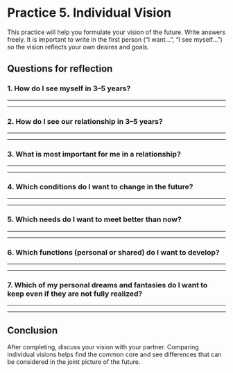 # Practice 5. Individual Vision

This practice will help you formulate your vision of the future. Write answers freely. It is important to write in the first person (“I want…”, “I see myself…”) so the vision reflects your own desires and goals.

## Questions for reflection

### 1. How do I see myself in 3–5 years?

____________________________________________________________
____________________________________________________________

### 2. How do I see our relationship in 3–5 years?

____________________________________________________________
____________________________________________________________

### 3. What is most important for me in a relationship?

____________________________________________________________
____________________________________________________________

### 4. Which conditions do I want to change in the future?
____________________________________________________________
____________________________________________________________

### 5. Which needs do I want to meet better than now?

____________________________________________________________
____________________________________________________________

### 6. Which functions (personal or shared) do I want to develop?

____________________________________________________________
____________________________________________________________

### 7. Which of my personal dreams and fantasies do I want to keep even if they are not fully realized?

____________________________________________________________
____________________________________________________________

## Conclusion

After completing, discuss your vision with your partner. Comparing individual visions helps find the common core and see differences that can be considered in the joint picture of the future.
